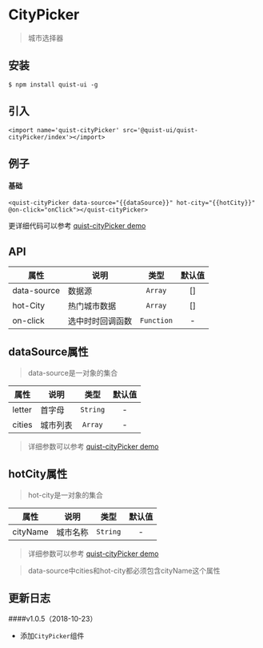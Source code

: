 # CityPicker

> 城市选择器


## 安装

```
$ npm install quist-ui -g
```

## 引入
```ux
<import name='quist-cityPicker' src='@quist-ui/quist-cityPicker/index'></import>
```

## 例子

#### 基础

```ux
<quist-cityPicker data-source="{{dataSource}}" hot-city="{{hotCity}}" @on-click="onClick"></quist-cityPicker>
```

更详细代码可以参考 [quist-cityPicker demo](https://github.com/JDsecretFE/quist-ui/tree/master/src/CityPicker/index.ux)

## API 

| 属性 | 说明 | 类型 | 默认值 |
|-------------|------------|:--------:|:-----:|
| data-source | 数据源 | `Array` | [] |
| hot-City | 热门城市数据 | `Array` | [] |
| on-click| 选中时时回调函数 | `Function` | - |

## dataSource属性
> data-source是一对象的集合

| 属性 | 说明 | 类型 | 默认值 |
|-------------|------------|:--------:|:-----:|
| letter | 首字母 | `String` | - |
| cities | 城市列表 | `Array` | - |
> 详细参数可以参考  [quist-cityPicker demo](https://github.com/JDsecretFE/quist-ui/tree/master/src/CityPicker/data.js)

## hotCity属性
> hot-city是一对象的集合

| 属性 | 说明 | 类型 | 默认值 |
|-------------|------------|:--------:|:-----:|
| cityName | 城市名称 | `String` | - |
> 详细参数可以参考  [quist-cityPicker demo](https://github.com/JDsecretFE/quist-ui/tree/master/src/CityPicker/data.js)

> data-source中cities和hot-city都必须包含cityName这个属性

## 更新日志

####v1.0.5（2018-10-23）
* 添加`CityPicker`组件
